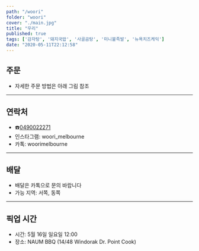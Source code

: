```yaml
---
path: "/woori"
folder: "woori"
cover: "./main.jpg"
title: "우리"
published: true
tags: ['감자탕', '돼지국밥', '사골곰탕', '미니불족발', '뉴욕치즈케익']
date: "2020-05-11T22:12:58"
---
```


## 주문
- 자세한 주문 방법은 아래 그림 참조

---

## 연락처
- ☎️<a href="tel:0490022271">0490022271</a>
- 인스타그램: woori_melbourne
- 카톡: woorimelbourne 

---

## 배달
- 배달은 카톡으로 문의 바랍니다
- 가능 지역: 서쪽, 동쪽

---

## 픽업 시간
- 시간: 5월 16일 일요일 12:00 
- 장소:  NAUM BBQ (14/48 Windorak Dr. Point Cook)

